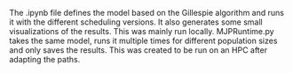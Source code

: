 The .ipynb file defines the model based on the Gillespie algorithm and runs it with the different scheduling versions. It also generates some small visualizations of the results. This was mainly run locally. 
MJPRuntime.py takes the same model, runs it multiple times for different population sizes and only saves the results. This was created to be run on an HPC after adapting the paths.
